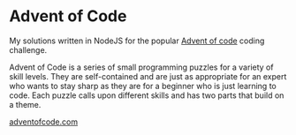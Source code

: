 # Advent of Code

My solutions written in NodeJS for the popular [Advent of code](http://adventofcode.com) coding challenge.

Advent of Code is a series of small programming puzzles for a variety of skill levels. They are self-contained and are just as appropriate for an expert who wants to stay sharp as they are for a beginner who is just learning to code. Each puzzle calls upon different skills and has two parts that build on a theme.

[adventofcode.com](http://adventofcode.com)

